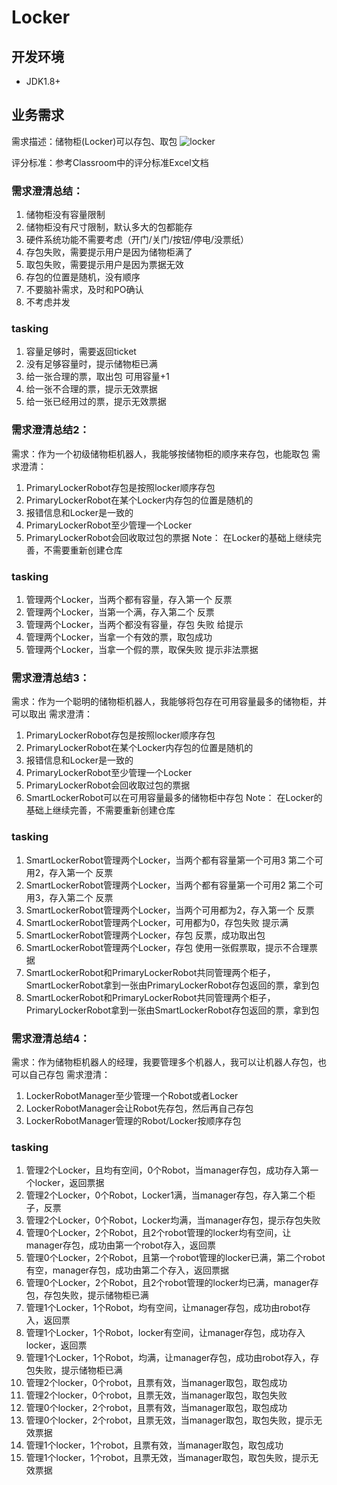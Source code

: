 # Locker

## 开发环境
 - JDK1.8+
 
## 业务需求

需求描述：储物柜(Locker)可以存包、取包
![locker](./locker.png)

评分标准：参考Classroom中的评分标准Excel文档

### 需求澄清总结：
1. 储物柜没有容量限制
2. 储物柜没有尺寸限制，默认多大的包都能存
3. 硬件系统功能不需要考虑（开门/关门/按钮/停电/没票纸）
4. 存包失败，需要提示用户是因为储物柜满了
5. 取包失败，需要提示用户是因为票据无效
6. 存包的位置是随机，没有顺序
7. 不要脑补需求，及时和PO确认
8. 不考虑并发

### tasking
1. 容量足够时，需要返回ticket
2. 没有足够容量时，提示储物柜已满
3. 给一张合理的票，取出包 可用容量+1
4. 给一张不合理的票，提示无效票据
5. 给一张已经用过的票，提示无效票据


### 需求澄清总结2：
需求：作为一个初级储物柜机器人，我能够按储物柜的顺序来存包，也能取包
需求澄清：
1. PrimaryLockerRobot存包是按照locker顺序存包
2. PrimaryLockerRobot在某个Locker内存包的位置是随机的
3. 报错信息和Locker是一致的
4. PrimaryLockerRobot至少管理一个Locker
5. PrimaryLockerRobot会回收取过包的票据
   Note：
   在Locker的基础上继续完善，不需要重新创建仓库

### tasking
1. 管理两个Locker，当两个都有容量，存入第一个 反票
2. 管理两个Locker，当第一个满，存入第二个 反票
3. 管理两个Locker，当两个都没有容量，存包 失败 给提示
4. 管理两个Locker，当拿一个有效的票，取包成功
5. 管理两个Locker，当拿一个假的票，取保失败 提示非法票据


### 需求澄清总结3：
需求：作为一个聪明的储物柜机器人，我能够将包存在可用容量最多的储物柜，并可以取出
需求澄清：
1. PrimaryLockerRobot存包是按照locker顺序存包
2. PrimaryLockerRobot在某个Locker内存包的位置是随机的
3. 报错信息和Locker是一致的
4. PrimaryLockerRobot至少管理一个Locker
5. PrimaryLockerRobot会回收取过包的票据
6. SmartLockerRobot可以在可用容量最多的储物柜中存包
   Note：
   在Locker的基础上继续完善，不需要重新创建仓库

### tasking
1. SmartLockerRobot管理两个Locker，当两个都有容量第一个可用3 第二个可用2，存入第一个 反票
2. SmartLockerRobot管理两个Locker，当两个都有容量第一个可用2 第二个可用3，存入第二个 反票
3. SmartLockerRobot管理两个Locker，当两个可用都为2，存入第一个 反票
4. SmartLockerRobot管理两个Locker，可用都为0，存包失败 提示满
5. SmartLockerRobot管理两个Locker，存包 反票，成功取出包
6. SmartLockerRobot管理两个Locker，存包 使用一张假票取，提示不合理票据
7. SmartLockerRobot和PrimaryLockerRobot共同管理两个柜子， SmartLockerRobot拿到一张由PrimaryLockerRobot存包返回的票，拿到包
8. SmartLockerRobot和PrimaryLockerRobot共同管理两个柜子， PrimaryLockerRobot拿到一张由SmartLockerRobot存包返回的票，拿到包

### 需求澄清总结4：
需求：作为储物柜机器人的经理，我要管理多个机器人，我可以让机器人存包，也可以自己存包
需求澄清：
1. LockerRobotManager至少管理一个Robot或者Locker
2. LockerRobotManager会让Robot先存包，然后再自己存包
3. LockerRobotManager管理的Robot/Locker按顺序存包

### tasking
1. 管理2个Locker，且均有空间，0个Robot，当manager存包，成功存入第一个locker，返回票据
2. 管理2个Locker，0个Robot，Locker1满，当manager存包，存入第二个柜子，反票
3. 管理2个Locker，0个Robot，Locker均满，当manager存包，提示存包失败
4. 管理0个Locker，2个Robot，且2个robot管理的locker均有空间，让manager存包，成功由第一个robot存入，返回票
5. 管理0个Locker，2个Robot，且第一个robot管理的locker已满，第二个robot有空，manager存包，成功由第二个存入，返回票据
6. 管理0个Locker，2个Robot，且2个robot管理的locker均已满，manager存包，存包失败，提示储物柜已满
7. 管理1个Locker，1个Robot，均有空间，让manager存包，成功由robot存入，返回票
8. 管理1个Locker，1个Robot，locker有空间，让manager存包，成功存入locker，返回票
9. 管理1个Locker，1个Robot，均满，让manager存包，成功由robot存入，存包失败，提示储物柜已满
10. 管理2个locker，0个robot，且票有效，当manager取包，取包成功
11. 管理2个locker，0个robot，且票无效，当manager取包，取包失败
12. 管理0个locker，2个robot，且票有效，当manager取包，取包成功
13. 管理0个locker，2个robot，且票无效，当manager取包，取包失败，提示无效票据
14. 管理1个locker，1个robot，且票有效，当manager取包，取包成功
15. 管理1个locker，1个robot，且票无效，当manager取包，取包失败，提示无效票据